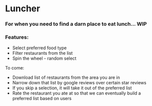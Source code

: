 # Luncher
### For when you need to find a darn place to eat lunch... WIP

### Features:
- Select preferred food type
- Filter restaurants from the list
- Spin the wheel - random select

To come:
- Download list of restaurants from the area you are in
- Narrow down that list by google reviews over certain star reviews
- If you skip a selection, it will take it out of the preferred list
- Rate the restaurant you ate at so that we can eventually build a preferred list based on users
